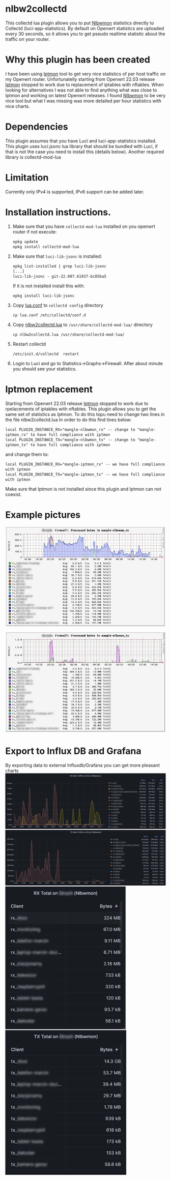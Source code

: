 # nlbw2collectd
This collectd lua plugin allows you to put [Nlbwmon](https://github.com/jow-/nlbwmon) statistics directly to Collectd (luci-app-statistics). By default on Openwrt statistics are uploaded every 30 seconds, so it allows you to get pseudo realtime statistic about the traffic on your router.

# Why this plugin has been  created
I have been using [Iptmon](https://github.com/oofnikj/iptmon) tool to get very nice statistics of per host traffic on my Openwrt router. Unfortunatelly starting from Openwrt 22.03 release [Iptmon](https://github.com/oofnikj/iptmon) stopped to work due to replacement of iptables with nftables. When looking for alternatives I was not able to find anything what was close to Iptmon and working on latest Openwrt releases. I found [Nlbwmon](https://github.com/jow-/nlbwmon) to be very nice tool but what I was missing was more detailed per hour statistics with nice charts.

# Dependencies
This plugin assumes that you have Luci and luci-app-statistics installed. This plugin uses luci.jsonc lua library that should be bundled with Luci, if that is not the case you need to install this (details below). 
Another required library is collectd-mod-lua

# Limitation
Currently only IPv4 is supported, IPv6 support can be added later.
 
# Installation instructions.
1. Make sure that you have `collectd-mod-lua` installed on you openwrt router if not execute:
   ```
   opkg update
   opkg install collectd-mod-lua
   ```

2. Make sure that `luci-lib-jsonc` is installed:
   ```
   opkg list-installed | grep luci-lib-jsonc
   [...]
   luci-lib-jsonc - git-22.097.61937-bc85ba5
   ```
   If it is not installed install this with:
   ```
   opkg install luci-lib-jsonc
   ```
   
3. Copy [lua.conf](lua.conf) to `collectd config` directory
   ```
   cp lua.conf /etc/collectd/conf.d
   ```
   
4. Copy [nlbw2collectd.lua](nlbw2collectd.lua) to `/usr/share/collectd-mod-lua/` directory
   ```
   cp nlbw2collectd.lua /usr/share/collectd-mod-lua/
   ```
5. Restart collectd
   ```
   /etc/init.d/collectd  restart
   ```
6. Login to Luci and go to Statistics->Graphs->Firewall. After about minute you should see your statistics.

# Iptmon replacement
Starting from Openwrt 22.03 release [Iptmon](https://github.com/oofnikj/iptmon) stopped to work due to rpelacements of iptables with nftables. This plugin allows you to get the same set of statistics as Iptmon. To do this topu need to change two lines in the file nlbw2collectd.lua
In order to do this find lines below:
```
local PLUGIN_INSTANCE_RX="mangle-nlbwmon_rx" -- change to "mangle-iptmon_rx" to have full compliance with iptmon
local PLUGIN_INSTANCE_TX="mangle-nlbwmon_tx" -- change to "mangle-iptmon_tx" to have full compliance with iptmon
```
and change them to:
```
local PLUGIN_INSTANCE_RX="mangle-iptmon_rx" -- we have full compliance with iptmon
local PLUGIN_INSTANCE_TX="mangle-iptmon_tx" -- we have full compliance with iptmon
```

Make sure that Iptmon is not installed since this plugin and Iptmon can not coexist. 

# Example pictures

![RX traffic picture](graphics/Nlbwmon_rx.jpg)

![TX traffic picture](graphics/Nlbwmon_tx.jpg)

# Export to Influx DB and Grafana

By exporting data to external Influxdb/Grafana you can get more pleasant charts
![Grafana RX chart](graphics/Grafana_Nlbwmon_rx_chart.jpg)
![Grafana TX chart](graphics/Grafana_Nlbwmon_tx_chart.jpg)
![Grafana RX Total](graphics/Grafana_Nlbwmon_rx.jpg)
![Grafana TX Total](graphics/Grafana_Nlbwmon_tx.jpg)

   
   
